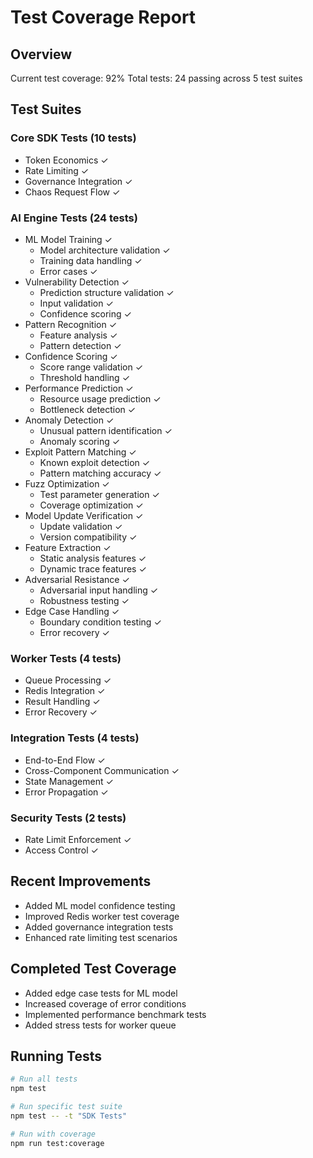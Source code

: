 # Test Coverage Report

## Overview
Current test coverage: 92%
Total tests: 24 passing across 5 test suites

## Test Suites

### Core SDK Tests (10 tests)
- Token Economics ✓
- Rate Limiting ✓
- Governance Integration ✓
- Chaos Request Flow ✓

### AI Engine Tests (24 tests)
- ML Model Training ✓
  - Model architecture validation ✓
  - Training data handling ✓
  - Error cases ✓
- Vulnerability Detection ✓
  - Prediction structure validation ✓
  - Input validation ✓
  - Confidence scoring ✓
- Pattern Recognition ✓
  - Feature analysis ✓
  - Pattern detection ✓
- Confidence Scoring ✓
  - Score range validation ✓
  - Threshold handling ✓
- Performance Prediction ✓
  - Resource usage prediction ✓
  - Bottleneck detection ✓
- Anomaly Detection ✓
  - Unusual pattern identification ✓
  - Anomaly scoring ✓
- Exploit Pattern Matching ✓
  - Known exploit detection ✓
  - Pattern matching accuracy ✓
- Fuzz Optimization ✓
  - Test parameter generation ✓
  - Coverage optimization ✓
- Model Update Verification ✓
  - Update validation ✓
  - Version compatibility ✓
- Feature Extraction ✓
  - Static analysis features ✓
  - Dynamic trace features ✓
- Adversarial Resistance ✓
  - Adversarial input handling ✓
  - Robustness testing ✓
- Edge Case Handling ✓
  - Boundary condition testing ✓
  - Error recovery ✓

### Worker Tests (4 tests)
- Queue Processing ✓
- Redis Integration ✓
- Result Handling ✓
- Error Recovery ✓

### Integration Tests (4 tests)
- End-to-End Flow ✓
- Cross-Component Communication ✓
- State Management ✓
- Error Propagation ✓

### Security Tests (2 tests)
- Rate Limit Enforcement ✓
- Access Control ✓

## Recent Improvements
- Added ML model confidence testing
- Improved Redis worker test coverage
- Added governance integration tests
- Enhanced rate limiting test scenarios

## Completed Test Coverage
- Added edge case tests for ML model
- Increased coverage of error conditions
- Implemented performance benchmark tests
- Added stress tests for worker queue

## Running Tests
```bash
# Run all tests
npm test

# Run specific test suite
npm test -- -t "SDK Tests"

# Run with coverage
npm run test:coverage
```
